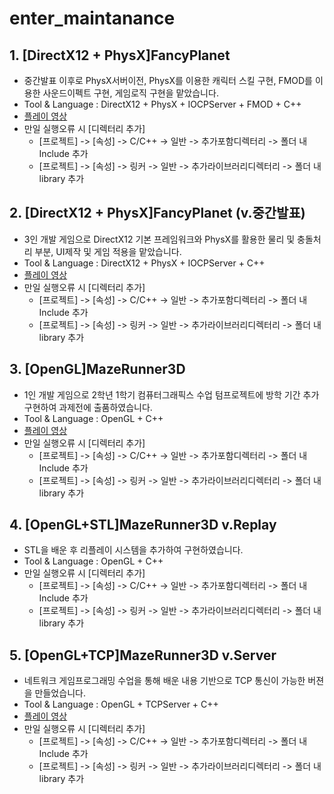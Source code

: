# enter_maintanance

## 1. [DirectX12 + PhysX]FancyPlanet
  - 중간발표 이후로 PhysX서버이전, PhysX를 이용한 캐릭터 스킬 구현, FMOD를 이용한 사운드이펙트 구현, 게임로직 구현을 맡았습니다.
  - Tool & Language : DirectX12 + PhysX + IOCPServer + FMOD + C++
  - [플레이 영상](https://blog.naver.com/enter_maintanance/221363153513)
  - 만일 실행오류 시 [디렉터리 추가]
    - [프로젝트] -> [속성] -> C/C++ -> 일반 -> 추가포함디렉터리 -> 폴더 내 Include 추가
    - [프로젝트] -> [속성] -> 링커 -> 일반 -> 추가라이브러리디렉터리 -> 폴더 내 library 추가


## 2. [DirectX12 + PhysX]FancyPlanet (v.중간발표)
  - 3인 개발 게임으로 DirectX12 기본 프레임워크와 PhysX를 활용한 물리 및 충돌처리 부분, UI제작 및 게임 적용을 맡았습니다.
  - Tool & Language : DirectX12 + PhysX + IOCPServer + C++
  - [플레이 영상](https://blog.naver.com/enter_maintanance/221279701126)
  - 만일 실행오류 시 [디렉터리 추가]
    - [프로젝트] -> [속성] -> C/C++ -> 일반 -> 추가포함디렉터리 -> 폴더 내 Include 추가
    - [프로젝트] -> [속성] -> 링커 -> 일반 -> 추가라이브러리디렉터리 -> 폴더 내 library 추가
    
    
## 3. [OpenGL]MazeRunner3D
  - 1인 개발 게임으로 2학년 1학기 컴퓨터그래픽스 수업 텀프로젝트에 방학 기간 추가 구현하여 과제전에 출품하였습니다.
  - Tool & Language : OpenGL + C++
  - [플레이 영상](https://blog.naver.com/enter_maintanance/220968788109)
  - 만일 실행오류 시 [디렉터리 추가]
    - [프로젝트] -> [속성] -> C/C++ -> 일반 -> 추가포함디렉터리 -> 폴더 내 Include 추가
    - [프로젝트] -> [속성] -> 링커 -> 일반 -> 추가라이브러리디렉터리 -> 폴더 내 library 추가
    
    
## 4. [OpenGL+STL]MazeRunner3D v.Replay
  - STL을 배운 후 리플레이 시스템을 추가하여 구현하였습니다.
  - Tool & Language : OpenGL + C++
  - 만일 실행오류 시 [디렉터리 추가]
    - [프로젝트] -> [속성] -> C/C++ -> 일반 -> 추가포함디렉터리 -> 폴더 내 Include 추가
    - [프로젝트] -> [속성] -> 링커 -> 일반 -> 추가라이브러리디렉터리 -> 폴더 내 library 추가
    
    
## 5. [OpenGL+TCP]MazeRunner3D v.Server
  - 네트워크 게임프로그래밍 수업을 통해 배운 내용 기반으로 TCP 통신이 가능한 버젼을 만들었습니다.
  - Tool & Language : OpenGL + TCPServer + C++
  - [플레이 영상](https://blog.naver.com/enter_maintanance/220968788109)
  - 만일 실행오류 시 [디렉터리 추가]
    - [프로젝트] -> [속성] -> C/C++ -> 일반 -> 추가포함디렉터리 -> 폴더 내 Include 추가
    - [프로젝트] -> [속성] -> 링커 -> 일반 -> 추가라이브러리디렉터리 -> 폴더 내 library 추가
